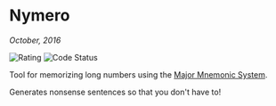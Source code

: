 # Nymero
_October, 2016_

![Rating](https://img.shields.io/badge/rating-%E2%98%85%E2%98%85%E2%98%85%E2%98%86%E2%98%86-eecc33.svg)
![Code Status](https://img.shields.io/badge/code-sprawl-ff0066.svg)

Tool for memorizing long numbers using the [Major Mnemonic System](https://en.wikipedia.org/wiki/Mnemonic_major_system). 

Generates nonsense sentences so that you don't have to!
